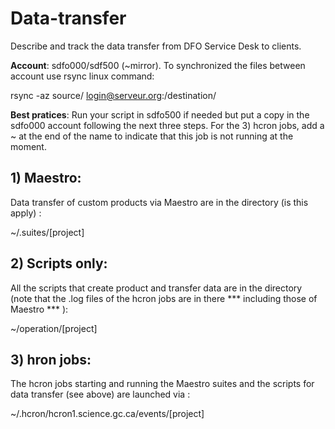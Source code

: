 # Data-transfer

Describe and track the data transfer from DFO Service Desk to clients.

**Account**: sdfo000/sdf500 (~mirror). To synchronized the files between account use rsync linux command:

  rsync -az source/ login@serveur.org:/destination/
  
**Best pratices**: Run your script in sdfo500 if needed but put a copy in the sdfo000 account following the next three steps. For the 3) hcron jobs, add a ~ at the end of the name to indicate that this job is not running at the moment.



## 1) Maestro:
Data transfer of custom products via Maestro are in the directory (is this apply) :

  ~/.suites/[project]

## 2) Scripts only:
All the scripts that create product and transfer data are in the directory (note that the .log files of the hcron jobs are in there *** including those of Maestro *** ):

  ~/operation/[project]

## 3) hron jobs:
The hcron jobs starting and running the Maestro suites and the scripts for data transfer (see above) are launched via :

  ~/.hcron/hcron1.science.gc.ca/events/[project]




